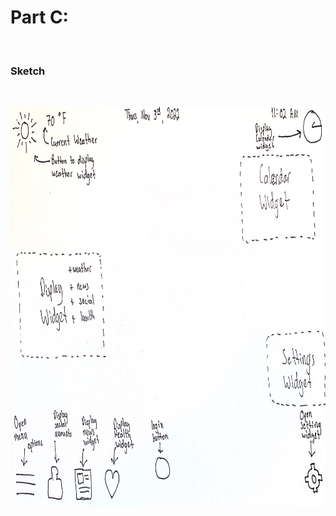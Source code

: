 <h1><strong>Part C:</strong></h1>
<br />
<h3>Sketch</h3> <br />
<p>
    <img src="main/SmartMirrorSketch.jpg" width="1020" height="640" />
</p>

<br />
